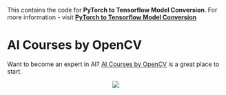 This contains the code for **PyTorch to Tensorflow Model Conversion**. For more information - visit
[**PyTorch to Tensorflow Model Conversion**](https://www.learnopencv.com/pytorch-to-tensorflow-model-conversion/)

# AI Courses by OpenCV

Want to become an expert in AI? [AI Courses by OpenCV](https://opencv.org/courses/) is a great place to start.

<a href="https://opencv.org/courses/">
<p align="center">
<img src="https://www.learnopencv.com/wp-content/uploads/2020/04/AI-Courses-By-OpenCV-Github.png">
</p>
</a>

